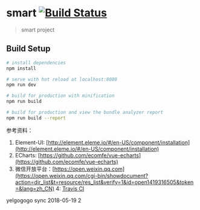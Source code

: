 # smart [![Build Status](https://travis-ci.org/zhijunzhou/smart.svg?branch=master)](https://travis-ci.org/zhijunzhou/smart)

> smart project

## Build Setup

``` bash
# install dependencies
npm install

# serve with hot reload at localhost:8080
npm run dev

# build for production with minification
npm run build

# build for production and view the bundle analyzer report
npm run build --report
```

参考资料：
1. Element-UI: [http://element.eleme.io/#/en-US/component/installation](http://element.eleme.io/#/en-US/component/installation)
2. ECharts: [https://github.com/ecomfe/vue-echarts](https://github.com/ecomfe/vue-echarts)
3. 微信开放平台：[https://open.weixin.qq.com](https://open.weixin.qq.com/cgi-bin/showdocument?action=dir_list&t=resource/res_list&verify=1&id=open1419316505&token=&lang=zh_CN)
4: [Travis CI](https://travis-ci.org)

yelgogogo sync 2018-05-19 2

